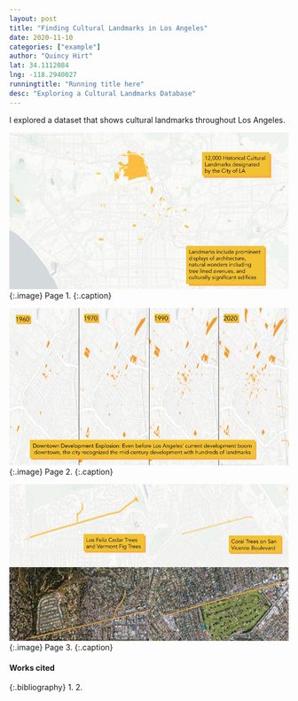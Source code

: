 ```yaml
---
layout: post
title: "Finding Cultural Landmarks in Los Angeles"
date: 2020-11-10
categories: ["example"]
author: "Quincy Hirt"
lat: 34.1112084
lng: -118.2940027
runningtitle: "Running title here"
desc: "Exploring a Cultural Landmarks Database"
---
```

I explored a dataset that shows cultural landmarks throughout Los Angeles.


![Zine1](images/Hirt1.jpg)
   {:.image}
Page 1.
   {:.caption}
 
![Zine2](images/Hirt2.jpg)
   {:.image}
 Page 2.
   {:.caption}
   
   ![Zine3](images/Hirt3.jpg)
   {:.image}
Page 3.
   {:.caption}
 

#### Works cited

{:.bibliography}
1. 
2. 
